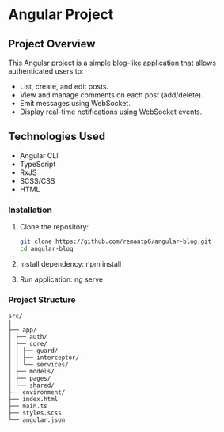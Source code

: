 # Angular Project

## Project Overview

This Angular project is a simple blog-like application that allows authenticated users to:

- List, create, and edit posts.
- View and manage comments on each post (add/delete).
- Emit messages using WebSocket.
- Display real-time notifications using WebSocket events.

## Technologies Used

- Angular CLI
- TypeScript
- RxJS
- SCSS/CSS
- HTML

### Installation

1. Clone the repository:

   ```bash
   git clone https://github.com/remantp6/angular-blog.git
   cd angular-blog
2. Install dependency:
   npm install

3. Run application:
   ng serve

### Project Structure
```
src/
│
├── app/
│ ├── auth/
│ ├── core/
│ │ ├── guard/
│ │ ├── interceptor/
│ │ └── services/
│ ├── models/
│ ├── pages/
│ └── shared/
├── environment/
├── index.html
├── main.ts
├── styles.scss
└── angular.json
  ```
   

